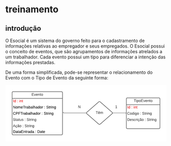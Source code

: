 # treinamento

## introdução

O Esocial é um sistema do governo feito para o cadastramento de informações relativas ao empregador e seus empregados. O Esocial possui o conceito de eventos, que são agrupamentos de informações atrelados a um trabalhador. Cada evento possui um tipo para diferenciar a intenção das informações prestadas. 

De uma forma simplificada, pode-se representar o relacionamento do Evento com o Tipo de Evento da seguinte forma:

![](/diagrama.png)